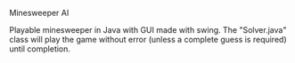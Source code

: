 Minesweeper AI

Playable minesweeper in Java with GUI made with swing. The "Solver.java" class will play the game without error (unless a complete guess is required) until completion.
